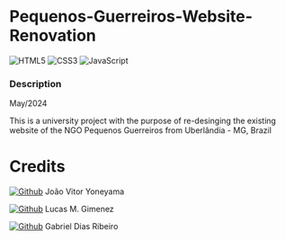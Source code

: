 # Pequenos-Guerreiros-Website-Renovation

![HTML5](https://img.shields.io/badge/html5-%23E34F26.svg?style=for-the-badge&logo=html5&logoColor=white)
![CSS3](https://img.shields.io/badge/css3-%231572B6.svg?style=for-the-badge&logo=css3&logoColor=white)
![JavaScript](https://img.shields.io/badge/javascript-%23323330.svg?style=for-the-badge&logo=javascript&logoColor=%23F7DF1E)

### Description
May/2024

This is a university project with the purpose of re-desinging the existing website of the NGO Pequenos Guerreiros from Uberlândia - MG, Brazil

# Credits
[![Github](https://img.shields.io/badge/GitHub-Joyoneyama?style=flat&logo=github&labelColor=gray&color=blue&link=https%3A%2F%2Fgithub.com%2FJoYoneyama
)](https://github.com/JoYoneyama)
João Vitor Yoneyama

[![Github](https://img.shields.io/badge/GitHub-Moscofian?style=flat&logo=github&labelColor=gray&color=blue&link=https%3A%2F%2Fgithub.com%2FMoscofian
)](https://github.com/Moscofian)
Lucas M. Gimenez

[![Github](https://img.shields.io/badge/GitHub-Tsarco?style=flat&logo=github&labelColor=gray&color=blue&link=https%3A%2F%2Fgithub.com%2FTsarco
)](https://github.com/Tsarco)
Gabriel Dias Ribeiro
